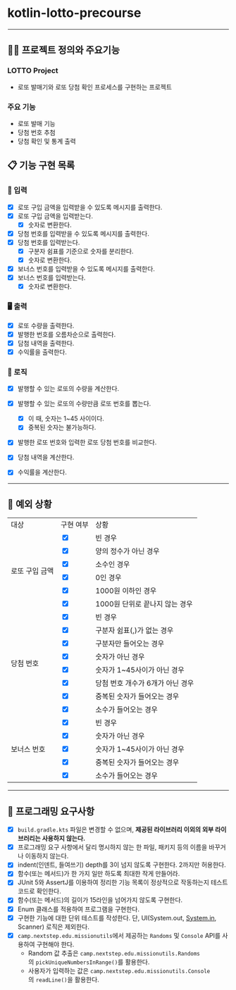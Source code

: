 # kotlin-lotto-precourse

<hr style="border: 1.5px solid white;">

## 🧑‍💻 프로젝트 정의와 주요기능

### LOTTO Project
- 로또 발매기와 로또 당첨 확인 프로세스를 구현하는 프로젝트

### 주요 기능
- 로또 발매 기능
- 당첨 번호 추첨
- 당첨 확인 및 통계 출력

## 📋 기능 구현 목록

### 🙋 입력

- [X]  로또 구입 금액을 입력받을 수 있도록 메시지를 출력한다.
- [X]  로또 구입 금액을 입력받는다.
    - [X]  숫자로 변환한다.
- [X]  당첨 번호를 입력받을 수 있도록 메시지를 출력한다.
- [X]  당첨 번호를 입력받는다.
    - [X]  구분자 쉼표를 기준으로 숫자를 분리한다.
    - [X]  숫자로 변환한다.
- [X]  보너스 번호를 입력받을 수 있도록 메시지를 출력한다.
- [X]  보너스 번호를 입력받는다.
    - [X]  숫자로 변환한다.

### 🖥 출력

- [X]  로또 수량을 출력한다.
- [X]  발행한 번호를 오름차순으로 출력한다.
- [X]  담첨 내역을 출력한다.
- [X]  수익률을 출력한다.

### 🌈 로직

- [X]  발행할 수 있는 로또의 수량을 계산한다.
- [X]  발행할 수 있는 로또의 수량만큼 로또 번호를 뽑는다.
    - [X]  이 때, 숫자는 1~45 사이이다.
    - [X]  중복된 숫자는 불가능하다.
- [X]  발행한 로또 번호와 입력한 로또 당첨 번호를 비교한다.
- [X]  당첨 내역을 계산한다.
- [X]  수익률을 계산한다.


<hr style="border: 1px solid white;">

## 🚫 예외 상황
<table>
   <tr>
      <td>대상</td>
      <td>구현 여부</td>
      <td>상황</td>
   </tr>
    <tr>
      <td rowspan="6">로또 구입 금액</td>
      <td><input type="checkbox" checked></td>
      <td>빈 경우</td>
    </tr>
    <tr>
      <td><input type="checkbox" checked></td>
      <td>양의 정수가 아닌 경우</td>
    </tr>
<tr>
      <td><input type="checkbox" checked></td>
      <td>소수인 경우</td>
    </tr>
   <tr>
      <td><input type="checkbox" checked></td>
      <td>0인 경우</td>
    </tr>
   <tr>
      <td><input type="checkbox" checked></td>
      <td>1000원 이하인 경우</td>
    </tr>
   <tr>
      <td><input type="checkbox" checked></td>
      <td>1000원 단위로 끝나지 않는 경우</td>
   </tr>
    <tr>
      <td rowspan="8">당첨 번호</td>
      <td><input type="checkbox" checked></td>
      <td>빈 경우</td>
    </tr>
<tr>
      <td><input type="checkbox" checked></td>
      <td>구분자 쉼표(,)가 없는 경우</td>
    </tr>
    <tr>
      <td><input type="checkbox" checked></td>
      <td>구분자만 들어오는 경우</td>
    </tr>
   <tr>
      <td><input type="checkbox" checked></td>
      <td>숫자가 아닌 경우</td>
    </tr>
   <tr>
      <td><input type="checkbox" checked></td>
      <td>숫자가 1~45사이가 아닌 경우</td>
   </tr>
 <tr>
      <td><input type="checkbox" checked></td>
      <td>당첨 번호 개수가 6개가 아닌 경우</td>
   </tr>

 <tr>
      <td><input type="checkbox" checked></td>
      <td>중복된 숫자가 들어오는 경우</td>
   </tr>
 <tr>
      <td><input type="checkbox" checked></td>
      <td>소수가 들어오는 경우 </td>
   </tr>
      <td rowspan="5">보너스 번호</td>
      <td><input type="checkbox" checked></td>
      <td>빈 경우</td>
    </tr>
   <tr>
      <td><input type="checkbox" checked></td>
      <td>숫자가 아닌 경우</td>
    </tr>
   <tr>
      <td><input type="checkbox" checked></td>
      <td>숫자가 1~45사이가 아닌 경우</td>
   </tr>
 <tr>
      <td><input type="checkbox" checked></td>
      <td>중복된 숫자가 들어오는 경우</td>
   </tr>
 <tr>
      <td><input type="checkbox" checked></td>
      <td>소수가 들어오는 경우 </td>
   </tr>
</table>


<hr style="border: 1px solid white;">

## 📌 프로그래밍 요구사항

- [X]  `build.gradle.kts` 파일은 변경할 수 없으며, **제공된 라이브러리 이외의 외부 라이브러리는 사용하지 않는다.**
- [X]  프로그래밍 요구 사항에서 달리 명시하지 않는 한 파일, 패키지 등의 이름을 바꾸거나 이동하지 않는다.
- [X]  indent(인덴트, 들여쓰기) depth를 3이 넘지 않도록 구현한다. 2까지만 허용한다.
- [X]  함수(또는 메서드)가 한 가지 일만 하도록 최대한 작게 만들어라.
- [X]  JUnit 5와 AssertJ를 이용하여 정리한 기능 목록이 정상적으로 작동하는지 테스트 코드로 확인한다.
- [X]  함수(또는 메서드)의 길이가 15라인을 넘어가지 않도록 구현한다.
- [X]  Enum 클래스를 적용하여 프로그램을 구현한다.
- [X]  구현한 기능에 대한 단위 테스트를 작성한다. 단, UI(System.out, [System.in](http://system.in/), Scanner) 로직은 제외한다.
- [X]  `camp.nextstep.edu.missionutils`에서 제공하는 `Randoms` 및 `Console` API를 사용하여 구현해야 한다.
   - Random 값 추출은 `camp.nextstep.edu.missionutils.Randoms`의 `pickUniqueNumbersInRange()`를 활용한다.
   - 사용자가 입력하는 값은 `camp.nextstep.edu.missionutils.Console`의 `readLine()`을 활용한다.